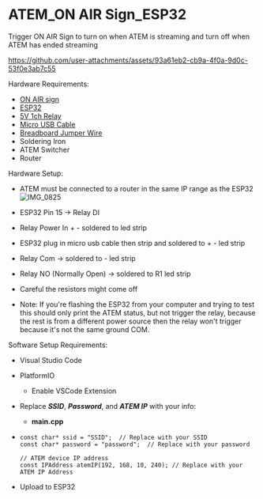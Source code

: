 
# ATEM_ON AIR Sign_ESP32

Trigger ON AIR Sign to turn on when ATEM is streaming and turn off when ATEM has ended streaming

https://github.com/user-attachments/assets/93a61eb2-cb9a-4f0a-9d0c-53f0e3ab7c55


Hardware Requirements:
- [ON AIR sign](https://www.amazon.com/Air-Light-Wall-Mountable-Desktop/dp/B096H44MTL/)
- [ESP32](https://www.amazon.com/ESP-WROOM-32-Development-Microcontroller-Integrated-Compatible/dp/B08D5ZD528/)
- [5V 1ch Relay](https://www.amazon.com/dp/B00LW15A4W?psc=1&ref=ppx_yo2ov_dt_b_product_details)
- [Micro USB Cable](https://www.amazon.com/Charging-Transfer-Android-Trustable-MYFON/dp/B098DW7485/)
- [Breadboard Jumper Wire](https://www.amazon.com/Elegoo-EL-CP-004-Multicolored-Breadboard-arduino/dp/B01EV70C78/)
- Soldering Iron
- ATEM Switcher
- Router

Hardware Setup:
- ATEM must be connected to a router in the same IP range as the ESP32
![IMG_0825](https://github.com/user-attachments/assets/445e708b-613e-4e35-aa15-b1a5496f4aee)
- ESP32 Pin 15 -> Relay DI
- Relay Power In + - soldered to led strip
- ESP32 plug in micro usb cable then strip and soldered to + - led strip
- Relay Com -> soldered to - led strip
- Relay NO (Normally Open) -> soldered to R1 led strip
-   Careful the resistors might come off

-   Note: If you're flashing the ESP32 from your computer and trying to test this should only print the ATEM status, but not trigger the relay, because the rest is from a different power source then the relay won't trigger because it's not the same ground COM.


Software Setup Requirements:
- Visual Studio Code
- PlatformIO
  - Enable VSCode Extension

- Replace ***SSID***, ***Password***, and ***ATEM IP*** with your info:

  - **main.cpp**
-   ```// WiFi credentials
    const char* ssid = "SSID";  // Replace with your SSID
    const char* password = "password";  // Replace with your password

    // ATEM device IP address
    const IPAddress atemIP(192, 168, 10, 240); // Replace with your ATEM IP Address
    ```

- Upload to ESP32
